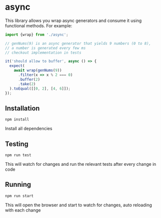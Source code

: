 # async

This library allows you wrap async generators and consume it using functional methods.
For example:

```javascript
import {wrap} from './async';

// genNums(9) is an async generator that yields 9 numbers (0 to 8),
// a number is generated every few ms
// checkout implementation in tests

it('should allow to buffer', async () => {
  expect(
    await wrap(genNums(9))
      .filter(x => x % 2 === 0)
      .buffer(2)
      .take(2)
  ).toEqual([[0, 2], [4, 6]]);
});
```

## Installation

```console
npm install
```

Install all dependencies

## Testing

```console
npm run test
```

This will watch for changes and run the relevant tests after every change in code

## Running

```console
npm run start
```

This will open the browser and start to watch for changes, auto reloading with each change
